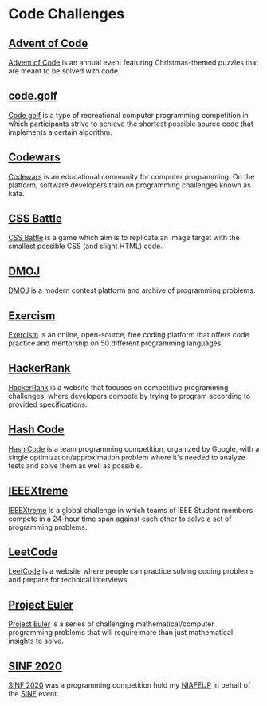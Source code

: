 # Code Challenges

## [Advent of Code](Advent%20of%20Code)

[Advent of Code](https://adventofcode.com/) is an annual event featuring Christmas-themed puzzles that are meant to be solved with code

## [code.golf](code.golf)

[Code golf](https://code.golf/) is a type of recreational computer programming competition in which participants strive to achieve the shortest possible source code that implements a certain algorithm.

## [Codewars](CodeWars)

[Codewars](https://www.codewars.com/dashboard) is an educational community for computer programming. On the platform, software developers train on programming challenges known as kata.

## [CSS Battle](CSS%20Battle)

[CSS Battle](https://cssbattle.dev/) is a game which aim is to replicate an image target with the smallest possible CSS (and slight HTML) code.

## [DMOJ](DMOJ)

[DMOJ](https://dmoj.ca/) is a modern contest platform and archive of programming problems.

## [Exercism](Exercism)

[Exercism](https://exercism.io/) is an online, open-source, free coding platform that offers code practice and mentorship on 50 different programming languages.

## [HackerRank](HackerRank)

[HackerRank](https://www.hackerrank.com/) is a website that focuses on competitive programming challenges, where developers compete by trying to program according to provided specifications.

## [Hash Code](Hash%20Code)

[Hash Code](https://codingcompetitions.withgoogle.com/hashcode/) is a team programming competition, organized by Google, with a single optimization/approximation problem where it's needed to analyze tests and solve them as well as possible.

## [IEEEXtreme](IEEEXtreme)

[IEEEXtreme](https://ieeextreme.org/) is a global challenge in which teams of IEEE Student members compete in a 24-hour time span against each other to solve a set of programming problems.

## [LeetCode](LeetCode)

[LeetCode](https://leetcode.com/) is a website where people can practice solving coding problems and prepare for technical interviews.

## [Project Euler](Project%20Euler)

[Project Euler](https://projecteuler.net/) is a series of challenging mathematical/computer programming problems that will require more than just mathematical insights to solve.

## [SINF 2020](SINF%202020)

[SINF 2020](https://www.sinf.pt/competicao-programacao/) was a programming competition hold my [NIAFEUP](https://ni.fe.up.pt/) in behalf of the [SINF](https://www.sinf.pt/) event.
